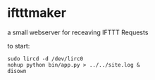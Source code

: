 # iftttmaker
a small webserver for receaving IFTTT Requests

to start: 
```
sudo lircd -d /dev/lirc0
nohup python bin/app.py > ../../site.log &
disown
```

